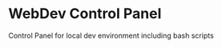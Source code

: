 WebDev Control Panel
=====================

Control Panel for local dev environment including bash scripts